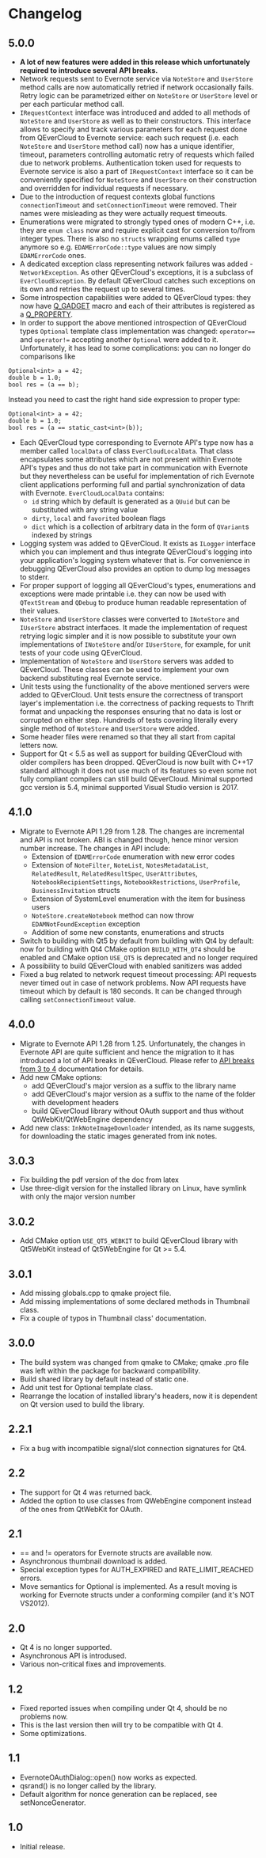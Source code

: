 # Changelog

## 5.0.0
  * **A lot of new features were added in this release which unfortunately
  required to introduce several API breaks.**
  * Network requests sent to Evernote service via `NoteStore` and `UserStore`
  method calls are now automatically retried if network occasionally fails.
  Retry logic can be parametrized either on `NoteStore` or `UserStore` level
  or per each particular method call.
  * `IRequestContext` interface was introduced and added to all methods of
  `NoteStore` and `UserStore` as well as to their constructors. This interface
  allows to specify and track various parameters for each request done from
  QEverCloud to Evernote service: each such request (i.e. each `NoteStore` and
  `UserStore` method call) now has a unique identifier, timeout, parameters
  controlling automatic retry of requests which failed due to network problems.
  Authentication token used for requests to Evernote service is also a part of
  `IRequestContext` interface so it can be conveniently specified for `NoteStore`
  and `UserStore` on their construction and overridden for individual requests
  if necessary.
  * Due to the introduction of request contexts global functions `connectionTimeout`
  and `setConnectionTimeout` were removed. Their names were misleading as they
  were actually request timeouts.
  * Enumerations were migrated to strongly typed ones of modern C++, i.e. they
  are `enum class` now and require explicit cast for conversion to/from integer
  types. There is also no `structs` wrapping enums called `type` anymore so e.g.
  `EDAMErrorCode::type` values are now simply `EDAMErrorCode` ones.
  * A dedicated exception class representing network failures was added -
  `NetworkException`. As other QEverCloud's exceptions, it is a subclass of
  `EverCloudException`. By default QEverCloud catches such exceptions on its
  own and retries the request up to several times.
  * Some introspection capabilities were added to QEverCloud types: they now have
  [Q_GADGET](https://doc.qt.io/qt-5/qobject.html#Q_GADGET) macro and each of 
  their attributes is registered as a [Q_PROPERTY](https://doc.qt.io/qt-5/qobject.html#Q_PROPERTY).
  * In order to support the above mentioned introspection of QEverCloud types
  `Optional` template class implementation was changed: `operator==` and
  `operator!=` accepting another `Optional` were added to it. Unfortunately, it
  has lead to some complications: you can no longer do comparisons like
  ```
  Optional<int> a = 42;
  double b = 1.0;
  bool res = (a == b);
  ```
  Instead you need to cast the right hand side expression to proper type:
  ```
  Optional<int> a = 42;
  double b = 1.0;
  bool res = (a == static_cast<int>(b));
  ```
  * Each QEverCloud type corresponding to Evernote API's type now has a member
  called `localData` of class `EverCloudLocalData`. That class encapsulates some
  attributes which are not present within Evernote API's types and thus do not
  take part in communication with Evernote but they nevertheless can be useful
  for implementation of rich Evernote client applications performing full and
  partial synchronization of data with Evernote. `EverCloudLocalData`
  contains:
    * `id` string which by default is generated as a `QUuid` but can be substituted
    with any string value
    * `dirty`, `local` and `favorited` boolean flags
    * `dict` which is a collection of arbitrary data in the form of `QVariant`s
    indexed by strings
  * Logging system was added to QEverCloud. It exists as `ILogger` interface
  which you can implement and thus integrate QEverCloud's logging into your
  application's logging system whatever that is. For convenience in debugging
  QEverCloud also provides an option to dump log messages to stderr.
  * For proper support of logging all QEverCloud's types, enumerations and
  exceptions were made printable i.e. they can now be used with `QTextStream`
  and `QDebug` to produce human readable representation of their values.
  * `NoteStore` and `UserStore` classes were converted to `INoteStore` and
  `IUserStore` abstract interfaces. It made the implementation of request retrying
  logic simpler and it is now possible to substitute your own implementations
  of `INoteStore` and/or `IUserStore`, for example, for unit tests of your code
  using QEverCloud.
  * Implementation of `NoteStore` and `UserStore` servers was added to QEverCloud.
  These classes can be used to implement your own backend substituting real Evernote
  service.
  * Unit tests using the functionality of the above mentioned servers were added
  to QEverCloud. Unit tests ensure the correctness of transport layer's implementation
  i.e. the correctness of packing requests to Thrift format and unpacking the
  responses ensuring that no data is lost or corrupted on either step. Hundreds
  of tests covering literally every single method of `NoteStore` and `UserStore`
  were added.
  * Some header files were renamed so that they all start from capital letters
  now.
  * Support for Qt < 5.5 as well as support for building QEverCloud with older
  compilers has been dropped. QEverCloud is now built with C++17 standard
  although it does not use much of its features so even some not fully compliant
  compilers can still build QEverCloud. Minimal supported gcc version is 5.4,
  minimal supported Visual Studio version is 2017.

## 4.1.0
  * Migrate to Evernote API 1.29 from 1.28. The changes are incremental and API is not broken. ABI is changed though,
    hence minor version number increase. The changes in API include:
     * Extension of `EDAMErrorCode` enumeration with new error codes
     * Extension of `NoteFilter`, `NoteList`, `NotesMetadataList`, `RelatedResult`, `RelatedResultSpec`, `UserAttributes`,
       `NotebookRecipientSettings`, `NotebookRestrictions`, `UserProfile`, `BusinessInvitation` structs
     * Extension of SystemLevel enumeration with the item for business users
     * `NoteStore.createNotebook` method can now throw `EDAMNotFoundException` exception
     * Addition of some new constants, enumerations and structs
  * Switch to building with Qt5 by default from building with Qt4 by default: now for building with Qt4 CMake option `BUILD_WITH_QT4` should be enabled and CMake option `USE_QT5` is deprecated and no longer required
  * A possibility to build QEverCloud with enabled sanitizers was added
  * Fixed a bug related to network request timeout processing: API requests never timed out in case of network problems. Now API requests have timeout which by default is 180 seconds. It can be changed through calling `setConnectionTimeout` value.


## 4.0.0
  * Migrate to Evernote API 1.28 from 1.25. Unfortunately, the changes in Evernote API are quite sufficient and hence
    the migration to it has introduced a lot of API breaks in QEverCloud. Please refer to [API breaks from 3 to 4](API_breaks_3_to_4.md)
    documentation for details.
  * Add new CMake options:
    * add QEverCloud's major version as a suffix to the library name
    * add QEverCloud's major version as a suffix to the name of the folder with development headers
    * build QEverCloud library without OAuth support and thus without QtWebKit/QtWebEngine dependency
  * Add new class: `InkNoteImageDownloader` intended, as its name suggests, for downloading the static images generated
    from ink notes.

## 3.0.3
  * Fix building the pdf version of the doc from latex
  * Use three-digit version for the installed library on Linux, have symlink with only the major version number

## 3.0.2
  * Add CMake option `USE_QT5_WEBKIT` to build QEverCloud library with Qt5WebKit instead of Qt5WebEngine for Qt >= 5.4.

## 3.0.1
  * Add missing globals.cpp to qmake project file.
  * Add missing implementations of some declared methods in Thumbnail class.
  * Fix a couple of typos in Thumbnail class' documentation.

## 3.0.0
  * The build system was changed from qmake to CMake; qmake .pro file was left within the package for backward compatibility.
  * Build shared library by default instead of static one.
  * Add unit test for Optional template class.
  * Rearrange the location of installed library's headers, now it is dependent on Qt version used to build the library.

## 2.2.1
  * Fix a bug with incompatible signal/slot connection signatures for Qt4.

## 2.2
  * The support for Qt 4 was returned back.
  * Added the option to use classes from QWebEngine component instead of the ones from QtWebKit for OAuth.

## 2.1
  * == and != operators for Evernote structs are available now.
  * Asynchronous thumbnail download is added.
  * Special exception types for AUTH_EXPIRED and RATE_LIMIT_REACHED errors.
  * Move semantics for Optional is implemented. As a result moving is working for Evernote structs under a conforming compiler (and it's NOT VS2012).

## 2.0
  * Qt 4 is no longer supported.
  * Asynchronous API is introdused.
  * Various non-critical fixes and improvements.

## 1.2
  * Fixed reported issues when compiling under Qt 4, should be no problems now.
  * This is the last version then will try to be compatible with Qt 4.
  * Some optimizations.

## 1.1
  * EvernoteOAuthDialog::open() now works as expected.
  * qsrand() is no longer called by the library.
  * Default algorithm for nonce generation can be replaced, see setNonceGenerator.

## 1.0
  * Initial release.

